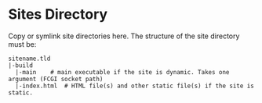 # Sites Directory

Copy or symlink site directories here. The structure of the site directory must be:

```
sitename.tld
|-build
  |-main    # main executable if the site is dynamic. Takes one argument (FCGI socket path)
  |-index.html  # HTML file(s) and other static file(s) if the site is static.
```
